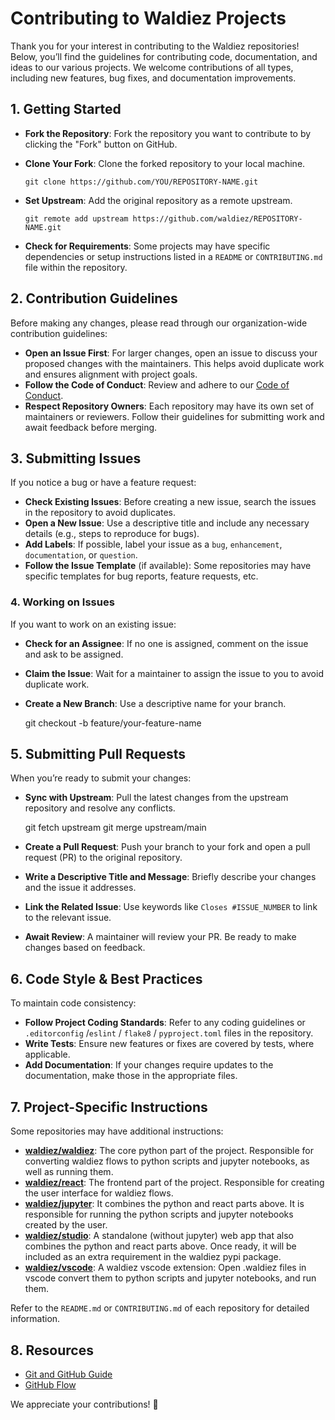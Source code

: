 # Contributing to Waldiez Projects

Thank you for your interest in contributing to the Waldiez repositories! Below, you’ll find the guidelines for contributing code, documentation, and ideas to our various projects. We welcome contributions of all types, including new features, bug fixes, and documentation improvements.

## 1. Getting Started

- **Fork the Repository**: Fork the repository you want to contribute to by clicking the "Fork" button on GitHub.
- **Clone Your Fork**: Clone the forked repository to your local machine.
    <!--markdownlint-disable MD034-->

   `git clone https://github.com/YOU/REPOSITORY-NAME.git`

- **Set Upstream**: Add the original repository as a remote upstream.

   `git remote add upstream https://github.com/waldiez/REPOSITORY-NAME.git`

- **Check for Requirements**: Some projects may have specific dependencies or setup instructions listed in a `README` or `CONTRIBUTING.md` file within the repository.

## 2. Contribution Guidelines

Before making any changes, please read through our organization-wide contribution guidelines:

- **Open an Issue First**: For larger changes, open an issue to discuss your proposed changes with the maintainers. This helps avoid duplicate work and ensures alignment with project goals.
- **Follow the Code of Conduct**: Review and adhere to our [Code of Conduct](../CODE_OF_CONDUCT.md).
- **Respect Repository Owners**: Each repository may have its own set of maintainers or reviewers. Follow their guidelines for submitting work and await feedback before merging.

## 3. Submitting Issues

If you notice a bug or have a feature request:

- **Check Existing Issues**: Before creating a new issue, search the issues in the repository to avoid duplicates.
- **Open a New Issue**: Use a descriptive title and include any necessary details (e.g., steps to reproduce for bugs).
- **Add Labels**: If possible, label your issue as a `bug`, `enhancement`, `documentation`, or `question`.
- **Follow the Issue Template** (if available): Some repositories may have specific templates for bug reports, feature requests, etc.

### 4. Working on Issues

If you want to work on an existing issue:

- **Check for an Assignee**: If no one is assigned, comment on the issue and ask to be assigned.
- **Claim the Issue**: Wait for a maintainer to assign the issue to you to avoid duplicate work.
- **Create a New Branch**: Use a descriptive name for your branch.

    git checkout -b feature/your-feature-name

## 5. Submitting Pull Requests

When you’re ready to submit your changes:

- **Sync with Upstream**: Pull the latest changes from the upstream repository and resolve any conflicts.

    git fetch upstream
    git merge upstream/main

- **Create a Pull Request**: Push your branch to your fork and open a pull request (PR) to the original repository.

- **Write a Descriptive Title and Message**: Briefly describe your changes and the issue it addresses.

- **Link the Related Issue**: Use keywords like `Closes #ISSUE_NUMBER` to link to the relevant issue.

- **Await Review**: A maintainer will review your PR. Be ready to make changes based on feedback.

## 6. Code Style & Best Practices

To maintain code consistency:

- **Follow Project Coding Standards**: Refer to any coding guidelines or `.editorconfig` /`eslint` / `flake8` / `pyproject.toml` files in the repository.
- **Write Tests**: Ensure new features or fixes are covered by tests, where applicable.
- **Add Documentation**: If your changes require updates to the documentation, make those in the appropriate files.

## 7. Project-Specific Instructions

Some repositories may have additional instructions:

- **[waldiez/waldiez](https://github.com/waldiez/waldiez)**: The core python part of the project. Responsible for converting waldiez flows to python scripts and jupyter notebooks, as well as running them.
- **[waldiez/react](https://github.com/waldiez/react)**: The frontend part of the project. Responsible for creating the user interface for waldiez flows.
- **[waldiez/jupyter](https://github.com/waldiez/jupyter)**: It combines the python and react parts above. It is responsible for running the python scripts and jupyter notebooks created by the user.
- **[waldiez/studio](https://github.com/waldiez/studio)**: A standalone (without jupyter) web app that also combines the python and react parts above. Once ready, it will be included as an extra requirement in the waldiez pypi package.
- **[waldiez/vscode](https://github.com/waldiez/vscode)**: A waldiez vscode extension: Open .waldiez files in vscode convert them to python scripts and jupyter notebooks, and run them.

Refer to the `README.md` or `CONTRIBUTING.md` of each repository for detailed information.

## 8. Resources

- [Git and GitHub Guide](https://guides.github.com/)
- [GitHub Flow](https://guides.github.com/introduction/flow/)

We appreciate your contributions! 🎉
